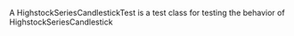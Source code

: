 A HighstockSeriesCandlestickTest is a test class for testing the behavior of HighstockSeriesCandlestick